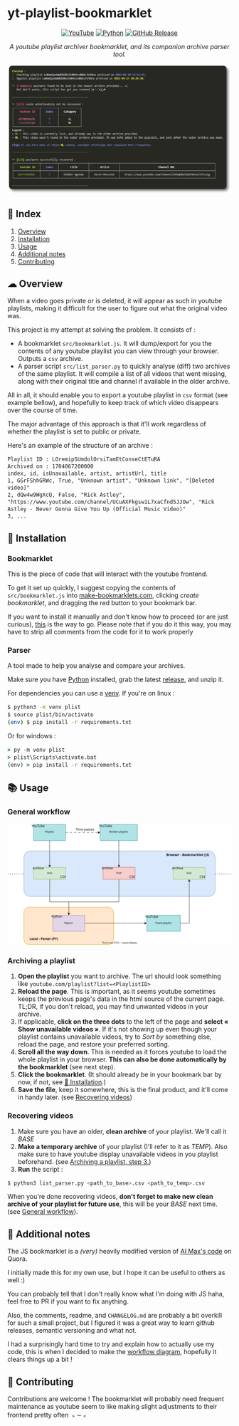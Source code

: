 # yt-playlist-bookmarklet
<p align="center">
  <a href="https://youtube.com">
    <img alt="YouTube" src="https://img.shields.io/badge/YouTube-%23FF0000.svg?&logo=YouTube&logoColor=white"
  /></a>
  <a href="https://python.org/downloads">
    <img alt="Python" src="https://img.shields.io/badge/python-3.4+-blue.svg"
  /></a>
  <a href="https://github.com/vitto4/yt-playlist-bookmarklet/releases">
    <img alt="GitHub Release" src="https://img.shields.io/github/v/release/vitto4/yt-playlist-bookmarklet"
  /></a>
  

</p>

<p align="center"><i>A youtube playlist archiver bookmarklet, and its companion archive parser tool.</i></p>

![screenshot.png](misc/example.png)

## 🏮 Index
1. [Overview](#-overview)
2. [Installation](#-installation)
3. [Usage](#-usage)
4. [Additional notes](#-additional-notes)
5. [Contributing](#-contributing)


## ☁ Overview

When a video goes private or is deleted, it will appear as such in youtube playlists, making it difficult for the user to figure out what the original video was.

This project is my attempt at solving the problem. It consists of :
- A bookmarklet `src/bookmarklet.js`. It will dump/export for you the contents of any youtube playlist you can view through your browser. Outputs a `csv` archive.
- A parser script `src/list_parser.py` to quickly analyse (diff) two archives of the same playlist. It will compile a list of all videos that went missing, along with their original title and channel if available in the older archive.

All in all, it should enable you to export a youtube playlist in `csv` format (see example bellow), and hopefully to keep track of which video disappears over the course of time.

The major advantage of this approach is that it'll work regardless of whether the playlist is set to public or private.

Here's an example of the structure of an archive :

```csv
Playlist ID : LOremipSUmdolOrsiTamEtConseCtETuRA
Archived on : 1704067200000
index, id, isUnavailable, artist, artistUrl, title
1, GGrFShhGRWc, True, "Unknown artist", "Unknown link", "[Deleted video]"
2, dQw4w9WgXcQ, False, "Rick Astley", "https://www.youtube.com/channel/UCuAXFkgsw1L7xaCfnd5JJOw", "Rick Astley - Never Gonna Give You Up (Official Music Video)"
3, ...
```


## 💾 Installation

### Bookmarklet

This is the piece of code that will interact with the youtube frontend.

To get it set up quickly, I suggest copying the contents of `src/bookmarklet.js` into [make-bookmarklets.com](https://make-bookmarklets.com/), clicking *create bookmarklet*, and dragging the red button to your bookmark bar.

If you want to install it manually and don't know how to proceed (or are just curious), [this](https://www.freecodecamp.org/news/what-are-bookmarklets/) is the way to go. Please note that if you do it this way, you may have to strip all comments from the code for it to work properly

### Parser

A tool made to help you analyse and compare your archives.

Make sure you have [Python](https://www.python.org/downloads/) installed, grab the latest [release](https://github.com/vitto4/yt-playlist-bookmarklet/releases), and unzip it.

For dependencies you can use a [venv](https://docs.python.org/3/tutorial/venv.html). If you're on linux :

```sh
$ python3 -m venv plist
$ source plist/bin/activate
(env) $ pip install -r requirements.txt
```
Or for windows :
```bat
> py -m venv plist
> plist\Scripts\activate.bat
(env) > pip install -r requirements.txt
```

## 📚 Usage

### General workflow

![screenshot.png](misc/diagram.drawio.svg)

### Archiving a playlist

1. **Open the playlist** you want to archive. The url should look something like `youtube.com/playlist?list=<PlaylistID>`
2. **Reload the page**. This is important, as it seems youtube sometimes keeps the previous page's data in the html source of the current page. TL;DR, if you don't reload, you may find unwanted videos in your archive.
3. If applicable, **click on the three dots** to the left of the page and **select « Show unavailable videos »**. If it's not showing up even though your playlist contains unavailable videos, try to *Sort by* something else, reload the page, and restore your preferred sorting.
4. **Scroll all the way down**. This is needed as it forces youtube to load the whole playlist in your browser. **This can also be done automatically by the bookmarklet** (see next step).
5. **Click the bookmarklet**. (It should already be in your bookmark bar by now, if not, see [💾 Installation](#-installation).)
6. **Save the file**, keep it somewhere, this is the final product, and it'll come in handy later. (see [Recovering videos](#recovering-videos))

### Recovering videos

1. Make sure you have an older, **clean archive** of your playlist. We'll call it *BASE*
2. **Make a temporary archive** of your playlist (I'll refer to it as *TEMP*). Also make sure to have youtube display unavailable videos in you playlist beforehand. (see [Archiving a playlist, step 3.](#archiving-a-playlist))
3. **Run** the script :

```sh
$ python3 list_parser.py <path_to_base>.csv <path_to_temp>.csv
```

When you're done recovering videos, **don't forget to make new clean archive of your playlist for future use**, this will be your *BASE* next time. (see [General workflow](#general-workflow)).

## 🔖 Additional notes

The JS bookmarklet is a *(very)* heavily modified version of [AI Max's code](https://www.quora.com/Is-there-a-way-to-save-the-video-titles-from-a-YouTube-playlist-and-SoundCloud-likes-into-a-text-file-or-some-other-file/answer/Al-Max-2) on Quora.

I initially made this for my own use, but I hope it can be useful to others as well :)

You can probably tell that I don't really know what I'm doing with JS haha, feel free to PR if you want to fix anything.

Also, the comments, readme, and `CHANGELOG.md` are probably a bit overkill for such a small project, but I figured it was a great way to learn github releases, semantic versioning and what not.

I had a surprisingly hard time to try and explain how to actually use my code, this is when I decided to make the [workflow diagram](#general-workflow), hopefully it clears things up a bit !

## 🧩 Contributing

Contributions are welcome ! The bookmarklet will probably need frequent maintenance as youtube seem to like making slight adjustments to their frontend pretty often ﹥∼﹤
